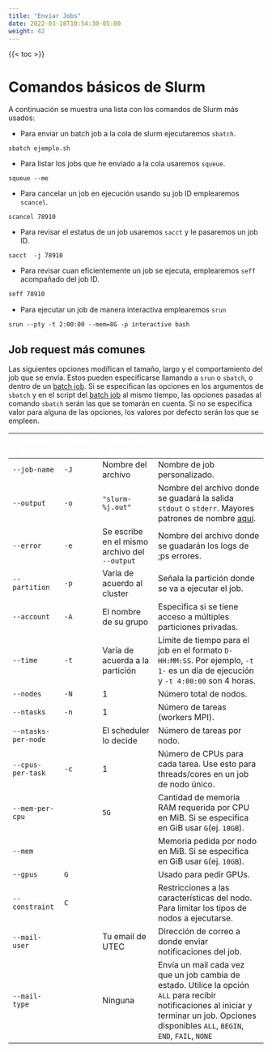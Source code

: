 ```yaml
---
title: "Enviar Jobs"
date: 2022-03-18T10:54:30-05:00
weight: 42
---
```


{{< toc >}}

# Comandos básicos de Slurm

A continuación se muestra una lista con los comandos de Slurm más usados:

- Para enviar un batch job a la cola de slurm ejecutaremos `sbatch`.

```shell
sbatch ejemplo.sh
```

- Para listar los jobs que he enviado a la cola usaremos `squeue`.

```shell
squeue --me
```

- Para cancelar un job en ejecución usando su job ID emplearemos `scancel`.

```shell
scancel 78910
```

- Para revisar el estatus de un job usaremos `sacct` y le pasaremos un job ID.

```shell
sacct  -j 78910
```

- Para revisar cuan eficientemente un job se ejecuta, emplearemos `seff` acompañado del job ID.
  
```bash
seff 78910
```

- Para ejecutar un job de manera interactiva emplearemos `srun`

```shell
srun --pty -t 2:00:00 --mem=8G -p interactive bash
```

## Job request más comunes

Las siguientes opciones modifican el tamaño, largo y el comportamiento del job que se envía. Estos pueden especificarse llamando a `srun` o `sbatch`, o dentro de un [batch job](/guia_de_usuario/ejecutando_trabajos/slurm/#batch-jobs). Si se especifican las opciones en los argumentos de `sbatch` y en el script del [batch job](/guia_de_usuario/ejecutando_trabajos/slurm/#batch-jobs) al mismo tiempo, las opciones pasadas al comando `sbatch` serán las que se tomarán en cuenta. Si no se especifica valor para alguna de las opciones, los valores por defecto serán los que se empleen. 

<style>
.myTable {
    border-radius: 5px;
}
.myTable th {
    background-color:var(--body-font-color); 
    color: white; 
}

</style>

<div class="myTable">

| Opción Larga | Opción Corta | Valor por Defecto | Descripción |
| --- | --- | --- | --- |
| `--job-name` | `-J` | Nombre del archivo  | Nombre de job personalizado. |
| `--output` | `-o` | `"slurm-%j.out"` | Nombre del archivo donde se guadará la salida `stdout` o `stderr`. Mayores patrones de nombre [aquí](https://slurm.schedmd.com/sbatch.html#SECTION_%3CB%3Efilename-pattern%3C/B%3E). |
| `--error` | `-e` | Se escribe en el mismo archivo del `--output` | Nombre del archivo donde se guadarán los logs de ;ps errores. |
| `--partition` | `-p` | Varía de acuerdo al cluster  | Señala la partición donde se va a ejecutar el job. |
| `--account` | `-A` | El nombre de su grupo  | Especifica si se tiene acceso a múltiples particiones privadas. |
| `--time` | `-t` | Varía de acuerda a la partición  | Límite de tiempo para el job en el formato `D-HH:MM:SS`. Por ejemplo,  `-t 1-` es un día de ejecución y `-t 4:00:00` son 4 horas. |
| `--nodes` | `-N` | 1 | Número total de nodos. |
| `--ntasks` | `-n` | 1 | Número de tareas (workers MPI). |
| `--ntasks-per-node` | | El scheduler lo decide | Número de tareas por nodo. |
| `--cpus-per-task` | `-c` | 1 | Número de CPUs para cada tarea. Use esto para threads/cores en un job de nodo único. |
| `--mem-per-cpu` | | `5G` | Cantidad de memoria RAM requerida por CPU en MiB. Si se especifica en GiB usar `G`(ej. `10GB`). |
| `--mem` | | | Memoria pedida por nodo en MiB. Si se especifica en GiB usar `G`(ej. `10GB`). |
| `--gpus` | `G` | | Usado para pedir GPUs. |
| `--constraint` | `C` | | Restricciones a las características del nodo. Para limitar los tipos de nodos a ejecutarse. |
| `--mail-user` | | Tu email de UTEC | Dirección de correo a donde enviar notificaciones del job. |
| `--mail-type` | | Ninguna | Envía un mail cada vez que un job cambia de estado. Utilice la opción `ALL` para recibir notificaciones al iniciar y terminar un job. Opciones disponibles `ALL`, `BEGIN`, `END`, `FAIL`, `NONE` |
</div>